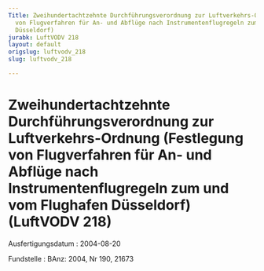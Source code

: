 ```yaml
---
Title: Zweihundertachtzehnte Durchführungsverordnung zur Luftverkehrs-Ordnung (Festlegung
  von Flugverfahren für An- und Abflüge nach Instrumentenflugregeln zum und vom Flughafen
  Düsseldorf)
jurabk: LuftVODV 218
layout: default
origslug: luftvodv_218
slug: luftvodv_218

---
```


# Zweihundertachtzehnte Durchführungsverordnung zur Luftverkehrs-Ordnung (Festlegung von Flugverfahren für An- und Abflüge nach Instrumentenflugregeln zum und vom Flughafen Düsseldorf) (LuftVODV 218)

Ausfertigungsdatum
:   2004-08-20

Fundstelle
:   BAnz: 2004, Nr 190, 21673

